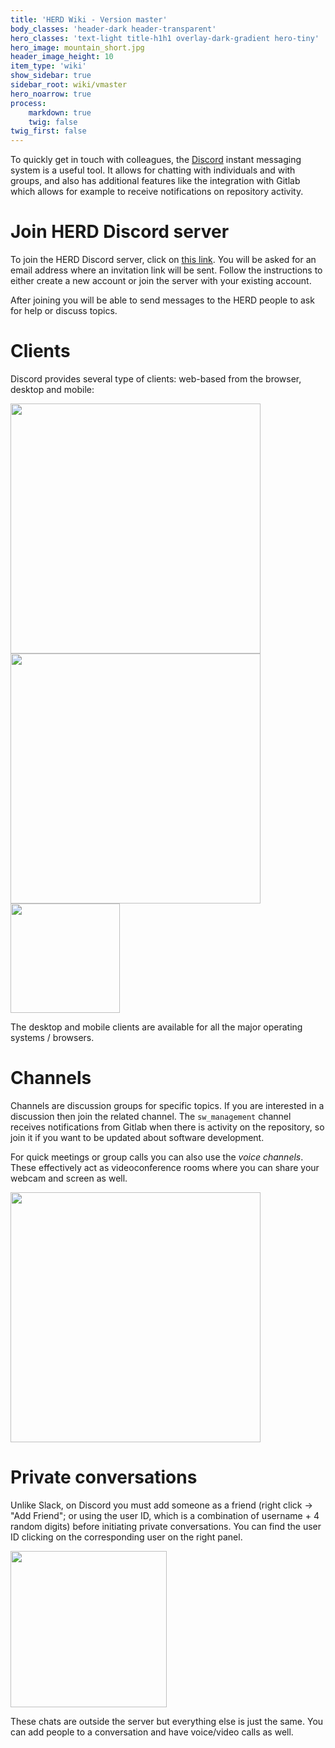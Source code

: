 ```yaml
---
title: 'HERD Wiki - Version master'
body_classes: 'header-dark header-transparent'
hero_classes: 'text-light title-h1h1 overlay-dark-gradient hero-tiny'
hero_image: mountain_short.jpg
header_image_height: 10
item_type: 'wiki'
show_sidebar: true
sidebar_root: wiki/vmaster
hero_noarrow: true
process:
    markdown: true
    twig: false
twig_first: false
---
```


To quickly get in touch with colleagues, the [Discord](https://discord.com) instant
messaging system is a useful tool. It allows for chatting with individuals and
with groups, and also has additional features like the integration with Gitlab
which allows for example to receive notifications on repository activity.

# Join HERD Discord server
To join the HERD Discord server, click on [this link](https://discord.gg/mdYUwZnvge).
You will be asked for an email address where an invitation link will be sent.
Follow the instructions to either create a new account or join the server
with your existing account.

After joining you will be able to send messages to the HERD people to ask for
help or discuss topics.

# Clients
Discord provides several type of clients: web-based from the browser, desktop and
mobile:

<img src="../objects/images/Discord-Web.png" width="400">
<img src="../objects/images/Discord-Desktop.png" width="400">
<img src="../objects/images/Discord-Android.jpg" width="175">

The desktop and mobile clients are available for all the major operating
systems / browsers.

# Channels
Channels are discussion groups for specific topics. If you are interested in a 
discussion then join the related channel. The `sw_management` channel  receives
notifications from Gitlab when there is activity on the repository, so join
it if you want to be updated about software development.

For quick meetings or group calls you can also use the *voice channels*. These
effectively act as videoconference rooms where you can share your webcam and screen
as well.

<img src="../objects/images/Discord-VoiceChannel.png" width="400">

# Private conversations
Unlike Slack, on Discord you must add someone as a friend (right click -> "Add Friend"; or using the user ID, which is a combination 
of username + 4 random digits) before initiating private conversations. You can find the user ID 
clicking on the corresponding user on the right panel.

<img src="../objects/images/Discord-UserID.png" width="250">

These chats are outside the server but everything else is just the same. You can add people to
a conversation and have voice/video calls as well.
